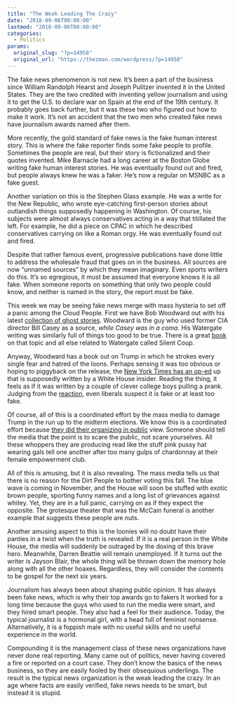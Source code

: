 ```yaml
---
title: "The Weak Leading The Crazy"
date: "2018-09-06T00:00:00"
lastmod: "2018-09-06T00:00:00"
categories:
  - Politics
params:
  original_slug: "?p=14958"
  original_url: "https://thezman.com/wordpress/?p=14958"
---
```


The fake news phenomenon is not new. It’s been a part of the business
since William Randolph Hearst and Joseph Pulitzer invented it in the
United States. They are the two credited with inventing yellow
journalism and using it to get the U.S. to declare war on Spain at the
end of the 19th century. It probably goes back further, but it was these
two who figured out how to make it work. It’s not an accident that the
two men who created fake news have journalism awards named after them.

More recently, the gold standard of fake news is the fake human interest
story. This is where the fake reporter finds some fake people to
profile. Sometimes the people are real, but their story is fictionalized
and their quotes invented. Mike Barnacle had a long career at the Boston
Globe writing fake human interest stories. He was eventually found out
and fired, but people always knew he was a faker. He’s now a regular on
MSNBC as a fake guest.

Another variation on this is the Stephen Glass example. He was a write
for the New Republic, who wrote eye-catching first-person stories about
outlandish things supposedly happening in Washington. Of course, his
subjects were almost always conservatives acting in a way that
titillated the left. For example, he did a piece on CPAC in which he
described conservatives carrying on like a Roman orgy. He was eventually
found out and fired.

Despite that rather famous event, progressive publications have done
little to address the wholesale fraud that goes on in the business. All
sources are now “unnamed sources” by which they mean imaginary. Even
sports writers do this. It’s so egregious, it must be assumed that
everyone knows it is all fake. When someone reports on something that
only two people could know, and neither is named in the story, the
report must be fake.

This week we may be seeing fake news merge with mass hysteria to set off
a panic among the Cloud People. First we have Bob Woodward out with his
latest [collection of ghost
stories](https://www.washingtonpost.com/politics/2018/09/05/most-overlooked-inexplicable-stories-bob-woodwards-trump-book/?utm_term=.67345e3294f3).
Woodward is the guy who used former CIA director Bill Casey as a source,
*while Casey was in a coma*. His Watergate writing was similarly full of
things too good to be true. There is a great
<a href="https://www.amazon.com/Silent-Coup-Len-Colodny/dp/1634240537"
rel="noopener" target="_blank">book</a> on that topic and all else
related to Watergate called Silent Coup.

Anyway, Woodward has a book out on Trump in which he strokes every
single fear and hatred of the loons. Perhaps sensing it was too obvious
or hoping to piggyback on the release, the [New York Times has an
op-ed](https://www.nytimes.com/2018/09/05/opinion/trump-white-house-anonymous-resistance.html)
up that is supposedly written by a White House insider. Reading the
thing, it feels as if it was written by a couple of clever college boys
pulling a prank. Judging from the <a
href="http://theweek.com/articles/765667/reveal-yourselves-trump-administration-resisters"
rel="noopener" target="_blank">reaction</a>, even liberals suspect it is
fake or at least too fake.

Of course, all of this is a coordinated effort by the mass media to
damage Trump in the run up to the midterm elections. We know this is a
coordinated effort because [they did their organizing in
public](https://www.wgbh.org/news/local-news/2018/08/15/boston-globe-organizes-coordinated-editorial-response-to-the-trump-administration)
view. Someone should tell the media that the point is to scare the
public, not scare yourselves. All these whoppers they are producing read
like the stuff pink pussy hat wearing gals tell one another after too
many gulps of chardonnay at their female empowerment club.

All of this is amusing, but it is also revealing. The mass media tells
us that there is no reason for the Dirt People to bother voting this
fall. The blue wave is coming in November, and the House will soon be
stuffed with exotic brown people, sporting funny names and a long list
of grievances against whitey. Yet, they are in a full panic, carrying on
as if they expect the opposite. The grotesque theater that was the
McCain funeral is another example that suggests these people are nuts.

Another amusing aspect to this is the loonies will no doubt have their
panties in a twist when the truth is revealed. If it is a real person in
the White House, the media will suddenly be outraged by the doxing of
this brave hero. Meanwhile, Darren Beattie will remain unemployed. If it
turns out the writer is Jayson Blair, the whole thing will be thrown
down the memory hole along with all the other hoaxes. Regardless, they
will consider the contents to be gospel for the next six years.

Journalism has always been about shaping public opinion. It has always
been fake news, which is why their top awards go to fakers It worked for
a long time because the guys who used to run the media were smart, and
they hired smart people. They also had a feel for their audience. Today,
the typical journalist is a hormonal girl, with a head full of feminist
nonsense. Alternatively, it is a foppish male with no useful skills and
no useful experience in the world.

Compounding it is the management class of these news organizations have
never done real reporting. Many came out of politics, never having
covered a fire or reported on a court case. They don’t know the basics
of the news business, so they are easily fooled by their obsequious
underlings. The result is the typical news organization is the weak
leading the crazy. In an age where facts are easily verified, fake news
needs to be smart, but instead it is stupid.
